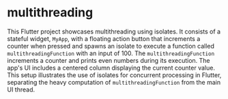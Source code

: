 # multithreading

This Flutter project showcases multithreading using isolates. It consists of a stateful widget, `MyApp`, with a floating action button that increments a counter when pressed and spawns an isolate to execute a function called `multithreadingFunction` with an input of 100. The `multithreadingFunction` increments a counter and prints even numbers during its execution. The app's UI includes a centered column displaying the current counter value. This setup illustrates the use of isolates for concurrent processing in Flutter, separating the heavy computation of `multithreadingFunction` from the main UI thread.